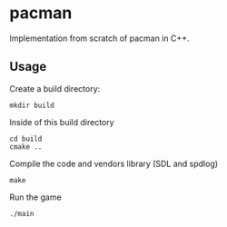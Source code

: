 # pacman

Implementation from scratch of pacman in C++.

## Usage
Create a build directory: 

    mkdir build
    
Inside of this build directory

    cd build
    cmake ..
 
Compile the code and vendors library (SDL and spdlog)

    make
    
Run the game

    ./main

